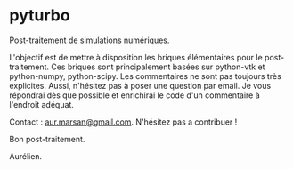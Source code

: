 # pyturbo
Post-traitement de simulations numériques.

L'objectif est de mettre à disposition les briques élémentaires pour le post-traitement. Ces briques sont principalement basées sur python-vtk et python-numpy, python-scipy. Les commentaires ne sont pas toujours très explicites. Aussi, n'hésitez pas à poser une question par email. Je vous répondrai dès que possible et enrichirai le code d'un commentaire à l'endroit adéquat.

Contact : aur.marsan@gmail.com. N'hésitez pas a contribuer !

Bon post-traitement. 

Aurélien. 
